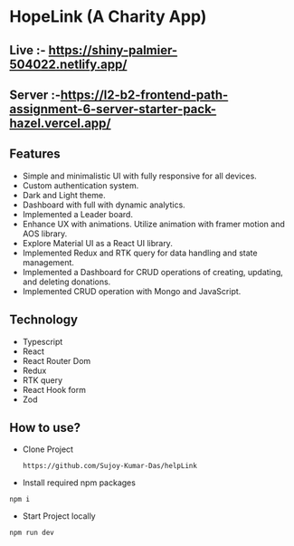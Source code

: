 # HopeLink (A Charity App)

## Live :- https://shiny-palmier-504022.netlify.app/

## Server :-https://l2-b2-frontend-path-assignment-6-server-starter-pack-hazel.vercel.app/

## Features

- Simple and minimalistic UI with fully responsive for all devices.
- Custom authentication system.
- Dark and Light theme.
- Dashboard with full with dynamic analytics.
- Implemented a Leader board.
- Enhance UX with animations. Utilize animation with framer motion and AOS library.
- Explore Material UI as a React UI library.
- Implemented Redux and RTK query for data handling and state management.
- Implemented a Dashboard for CRUD operations of creating, updating, and deleting donations.
- Implemented CRUD operation with Mongo and JavaScript.

## Technology

- Typescript
- React
- React Router Dom
- Redux
- RTK query
- React Hook form
- Zod

## How to use?

- Clone Project
  ```
  https://github.com/Sujoy-Kumar-Das/helpLink
  ```
- Install required npm packages

```
npm i

```

- Start Project locally

```
npm run dev

```
